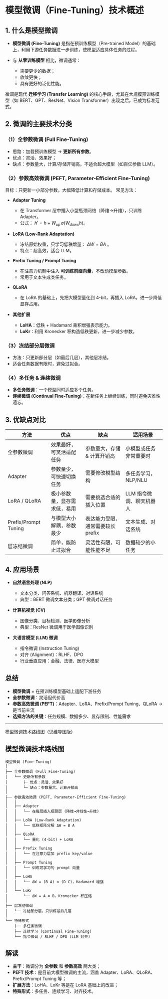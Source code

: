 # 模型微调（Fine-Tuning）技术概述

## 1. 什么是模型微调

* **模型微调 (Fine-Tuning)** 是指在预训练模型（Pre-trained Model）的基础上，利用下游任务数据进一步训练，使模型适应具体任务的过程。
* 与 **从零训练模型** 相比，微调通常：

  * 需要更少的数据；
  * 收敛更快；
  * 具有更好的泛化性能。

微调是现代 **迁移学习 (Transfer Learning)** 的核心手段，尤其在大规模预训练模型（如 BERT、GPT、ResNet、Vision Transformer）出现之后，已成为标准范式。



## 2. 微调的主要技术分类

### （1）全参数微调 (Full Fine-Tuning)

* 思路：加载预训练模型 → **更新所有参数**。
* 优点：灵活、效果好；
* 缺点：参数量大，计算/存储开销高，不适合超大模型（如百亿参数 LLM）。


### （2）参数高效微调 (PEFT, Parameter-Efficient Fine-Tuning)

目标：只更新一小部分参数，大幅降低计算和存储成本。
常见方法：

* **Adapter Tuning**

  * 在 Transformer 层中插入小型瓶颈网络（降维→升维），只训练 Adapter。
  * 公式： $h' = h + W_{up}\,\sigma(W_{down} h)$。

* **LoRA (Low-Rank Adaptation)**

  * 冻结原始权重，只学习低秩增量：
$\Delta W = BA$ 。
  * 特点：超高效，适合 LLM。

* **Prefix Tuning / Prompt Tuning**

  * 在注意力机制中注入 **可训练前缀向量**，不改动模型参数。
  * 常用于文本生成类任务。

* **QLoRA**

  * 在 LoRA 的基础上，先把大模型量化到 4-bit，再插入 LoRA，进一步降低显存占用。

* **其他扩展**

  * **LoHA**：低秩 + Hadamard 乘积增强表示能力。
  * **LoKr**：利用 Kronecker 积构造低秩更新，进一步减少参数。


### （3）冻结部分层微调

* 方法：只更新部分层（如最后几层），其他层冻结。
* 适合任务数据有限时，避免过拟合。


### （4）多任务 & 连续微调

* **多任务微调**：一个模型同时适应多个任务。
* **连续微调 (Continual Fine-Tuning)**：在新任务上继续训练，同时避免灾难性遗忘。


## 3. 优缺点对比

| 方法                   | 优点             | 缺点                   | 适用场景           |
| -------------------- | -------------- | -------------------- | -------------- |
| 全参数微调                | 效果最好，可灵活适配任务   | 参数量大，存储 & 计算开销高      | 小模型或任务非常重要时    |
| Adapter              | 参数量少，可快速切换任务   | 需要修改模型结构             | 多任务学习，NLP/NLU  |
| LoRA / QLoRA         | 极小参数量，显存需求低，易用 | 需要挑选合适的插入位置          | LLM 指令微调、聊天机器人 |
| Prefix/Prompt Tuning | 与模型大小解耦，参数最少   | 表达能力受限，通常需要较长 prefix | 文本生成、对话系统      |
| 层冻结微调                | 简单，能防止过拟合      | 灵活性有限，可能性能不足         | 数据较少的小任务       |



## 4. 应用场景

* **自然语言处理 (NLP)**

  * 文本分类、问答系统、机器翻译、对话系统
  * 典型：BERT 微调文本分类；GPT 微调对话任务

* **计算机视觉 (CV)**

  * 图像分类、目标检测、医学影像分析
  * 典型：ResNet 微调用于医学图像识别

* **大语言模型 (LLM) 微调**

  * 指令微调 (Instruction Tuning)
  * 对齐 (Alignment)：RLHF、DPO
  * 行业垂直应用：金融、法律、医疗大模型


## 总结

* **模型微调** = 在预训练模型基础上适配下游任务
* **全参数微调**：灵活但代价高
* **参数高效微调 (PEFT)**：Adapter、LoRA、Prefix/Prompt Tuning、QLoRA → 是当前主流
* **选择方法的关键**：任务规模、数据多少、显存限制、性能需求

---

模型微调技术路线图（思维导图版）  

## 模型微调技术路线图

```
模型微调 (Fine-Tuning)
│
├── 全参数微调 (Full Fine-Tuning)
│   └── 更新所有参数
│       ├─ 优点：灵活、效果好
│       └─ 缺点：参数量大，计算开销高
│
├── 参数高效微调 (PEFT, Parameter-Efficient Fine-Tuning)
│   │
│   ├── Adapter
│   │   └── 在每层插入瓶颈层 (降维→非线性→升维)
│   │
│   ├── LoRA (Low-Rank Adaptation)
│   │   └── 低秩矩阵分解 ΔW = B A
│   │
│   ├── QLoRA
│   │   └── 量化 (4-bit) + LoRA
│   │
│   ├── Prefix Tuning
│   │   └── 在注意力层加 prefix key/value
│   │
│   ├── Prompt Tuning
│   │   └── 训练可学习的 prompt 向量
│   │
│   ├── LoHA
│   │   └── ΔW = (B A) ⊙ (D C)，Hadamard 增强
│   │
│   └── LoKr
│       └── ΔW = A ⊗ B，Kronecker 积压缩
│
├── 层冻结微调
│   └── 冻结部分层，只训练最后几层
│
└── 特殊形式
    ├── 多任务微调
    ├── 连续学习 (Continual Fine-Tuning)
    └── 指令微调 / RLHF / DPO (LLM 对齐)
```


## 解读

* **主干**：微调分为 **全参数** 和 **参数高效** 两大类；
* **PEFT 技术**：是目前大模型微调的主流，涵盖 Adapter、LoRA、QLoRA、Prefix/Prompt Tuning 等；
* **扩展方法**：LoHA、LoKr 等是在 LoRA 基础上的改进；
* **特殊形式**：多任务、连续学习、对齐技术。




